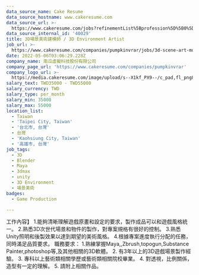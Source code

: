 ```yaml
---
data_source_name: Cake Resume
data_source_hostname: www.cakeresume.com
data_source_url: >-
  https://www.cakeresume.com/jobs?refinementList%5Bprofession%5D%5B0%5D=game-production&range%5Bsalary_range%5D%5Bmin%5D=100000
data_source_internal_id: '40029'
title: 3D場景美術建模師 / 3D Environment Artist
job_url: >-
  https://www.cakeresume.com/companies/pumpkinvrar/jobs/3d-scene-art-modeler-3d-environment-artist
date: 2022-05-06T03:06:29.228Z
company_name: 南瓜虛擬科技股份有限公司
company_page_url: 'https://www.cakeresume.com/companies/pumpkinvrar'
company_logo_url: >-
  https://media.cakeresume.com/image/upload/s--X1kf_PX9--/c_pad,fl_png8,h_200,w_200/v1651738143/tfhyme7toieerqm1vkvj.png
salary_text: TWD35000 - TWD55000
salary_currency: TWD
salary_type: per_month
salary_min: 35000
salary_max: 55000
location_list:
  - Taiwan
  - 'Taipei City, Taiwan'
  - '台北市, 台灣'
  - 台灣
  - 'Kaohsiung City, Taiwan'
  - '高雄市, 台灣'
job_tags:
  - 3D
  - Blender
  - Maya
  - 3dmax
  - unity
  - 3D Environment
  - 場景美術
badges:
  - Game Production

---
```


工作內容】 1.能夠清晰理解遊戲原畫和設定的要求，製作成品可以和遊戲風格統一。 2.熟悉3D次世代場景和物件的製作，對專案規格有很好的控制。 3.熟悉Unity照明和後製效果以達到期望的美術風格。 4.根據專案進度執行分配的任務，同時滿足品質要求。 職務要求： 1.熟練掌握Maya,,Zbrush,topogun,Substance Painter,photoshop等,及其他相關的3D軟體。 2. 有3年以上的3D遊戲場景製作經驗。 3. 專科以上藝術類相關學歷或藝術類相關院校畢業。 4. 對透視，比例關係，造型有一定的理解。 5. 請附上相關作品。